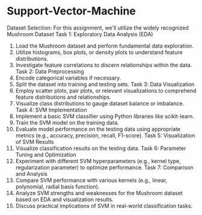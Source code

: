# Support-Vector-Machine

Dataset Selection:
For this assignment, we'll utilize the widely recognized Mushroom Dataset
Task 1: Exploratory Data Analysis (EDA)
1.	Load the Mushroom dataset and perform fundamental data exploration.
2.	Utilize histograms, box plots, or density plots to understand feature distributions.
3.	Investigate feature correlations to discern relationships within the data.
Task 2: Data Preprocessing
1.	Encode categorical variables if necessary.
2.	Split the dataset into training and testing sets.
Task 3: Data Visualization
1.	Employ scatter plots, pair plots, or relevant visualizations to comprehend feature distributions and relationships.
2.	Visualize class distributions to gauge dataset balance or imbalance.
Task 4: SVM Implementation
1.	Implement a basic SVM classifier using Python libraries like scikit-learn.
2.	Train the SVM model on the training data.
3.	Evaluate model performance on the testing data using appropriate metrics (e.g., accuracy, precision, recall, F1-score).
Task 5: Visualization of SVM Results
1.	Visualize classification results on the testing data.
Task 6: Parameter Tuning and Optimization
1.	Experiment with different SVM hyperparameters (e.g., kernel type, regularization parameter) to optimize performance.
Task 7: Comparison and Analysis
1.	Compare SVM performance with various kernels (e.g., linear, polynomial, radial basis function).
2.	Analyze SVM strengths and weaknesses for the Mushroom dataset based on EDA and visualization results.
3.	Discuss practical implications of SVM in real-world classification tasks.

